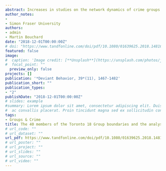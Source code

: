 ```yaml
---
abstract: Increases in studies on the network dynamics of crime groups and co-offending has led many scholars to reflect on potential measurement biases arising from a reliance on official data sources. A problem of official data is that it forces boundaries on criminal groups that are much more fluid and dynamic than they seem. Drawing from interviews with an individual embedded in a terrorist organization and court document records, we apply longitudinal network methods to examine the extent to which official data influences assessments of a criminal group Findings show that only a minority of participants interacting with the group were charged for a crime. Yet the majority had an impact on the evolution of the group. Ignoring non-criminal affiliates masks the full scope of covert groups and the variation that can assist in understanding how groups emerge and evolve.
author_notes:
- 
- Simon Fraser University
authors:
- admin
- Martin Bouchard
date: "2018-12-01T00:00:00Z"
# doi: "https://www.tandfonline.com/doi/pdf/10.1080/01639625.2018.1481678"
featured: false
image:
#  caption: 'Image credit: [**Unsplash**](https://unsplash.com/photos/jdD8gXaTZsc)'
#  focal_point: ""
  preview_only: false
projects: []
publication: '*Deviant Behavior, 39*(11), 1467-1482'
publication_short: ""
publication_types:
- "2"
publishDate: "2018-12-01T00:00:00Z"
# slides: example
#summary: Lorem ipsum dolor sit amet, consectetur adipiscing elit. Duis posuere tellus
#  ac convallis placerat. Proin tincidunt magna sed ex sollicitudin condimentum.
tags:
- Groups & Crime
title: The 40 members of the Toronto 18 Group boundaries and the analysis of illicit networks
# url_code: ""
# url_dataset: ""
url_pdf: https://www.tandfonline.com/doi/pdf/10.1080/01639625.2018.1481678
# url_poster: ""
# url_project: ""
# url_slides: ""
# url_source: ""
# url_video: ""
---
```




